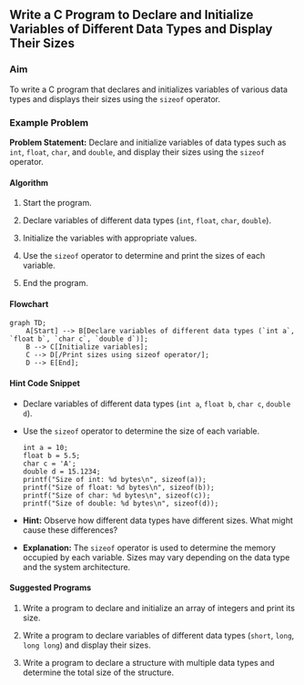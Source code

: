 ## Write a C Program to Declare and Initialize Variables of Different Data Types and Display Their Sizes

### Aim

To write a C program that declares and initializes variables of various data types and displays their sizes using the `sizeof` operator.

### Example Problem

**Problem Statement:** Declare and initialize variables of data types such as `int`, `float`, `char`, and `double`, and display their sizes using the `sizeof` operator.

#### Algorithm

1.  Start the program.
    
2.  Declare variables of different data types (`int`, `float`, `char`, `double`).
    
3.  Initialize the variables with appropriate values.
    
4.  Use the `sizeof` operator to determine and print the sizes of each variable.
    
5.  End the program.
    

#### Flowchart

```mermaid
graph TD;
    A[Start] --> B[Declare variables of different data types (`int a`, `float b`, `char c`, `double d`)];
    B --> C[Initialize variables];
    C --> D[/Print sizes using sizeof operator/];
    D --> E[End];
```

#### Hint Code Snippet

-   Declare variables of different data types (`int a`, `float b`, `char c`, `double d`).
    
-   Use the `sizeof` operator to determine the size of each variable.
    
    ```
    int a = 10;
    float b = 5.5;
    char c = 'A';
    double d = 15.1234;
    printf("Size of int: %d bytes\n", sizeof(a));
    printf("Size of float: %d bytes\n", sizeof(b));
    printf("Size of char: %d bytes\n", sizeof(c));
    printf("Size of double: %d bytes\n", sizeof(d));
    ```
    
-   **Hint:** Observe how different data types have different sizes. What might cause these differences?
    
-   **Explanation:** The `sizeof` operator is used to determine the memory occupied by each variable. Sizes may vary depending on the data type and the system architecture.
    

#### Suggested Programs

1.  Write a program to declare and initialize an array of integers and print its size.
    
2.  Write a program to declare variables of different data types (`short`, `long`, `long long`) and display their sizes.
    
3.  Write a program to declare a structure with multiple data types and determine the total size of the structure.
<!--stackedit_data:
eyJoaXN0b3J5IjpbLTEwODQ1NTMxODQsLTIxMTc2MDAzMzVdfQ
==
-->